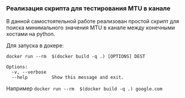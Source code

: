 ### Реализация скрипта для тестирования MTU в канале

В данной самостоятельной работе реализован простой скрипт для поиска минимального значения MTU в канале между конечными хостами на python.

Для запуска в докере:
```
docker run --rm  $(docker build -q .) [OPTIONS] DEST

Options:
  -v, --verbose
  --help         Show this message and exit.
```

Например
`docker run --rm  $(docker build -q .) google.com`
